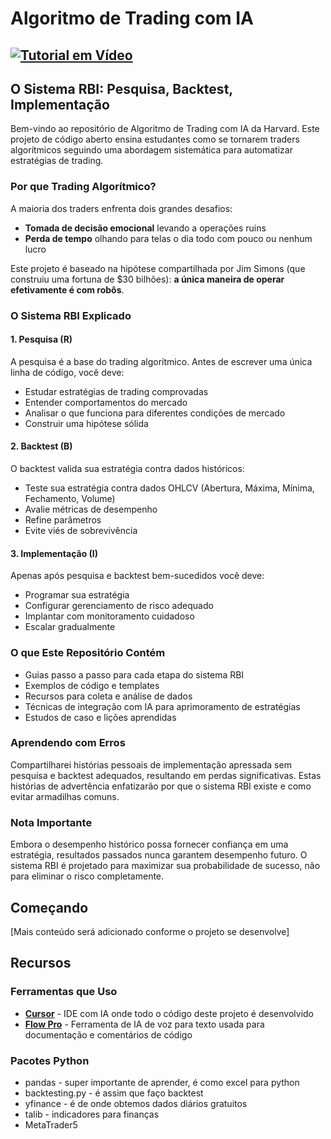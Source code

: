 # Algoritmo de Trading com IA 

## [![Tutorial em Vídeo](https://img.shields.io/badge/Assistir-Tutorial%20em%20Vídeo-red?style=for-the-badge&logo=youtube)](https://youtu.be/6r7FXaDXeMA)

## O Sistema RBI: Pesquisa, Backtest, Implementação

Bem-vindo ao repositório de Algoritmo de Trading com IA da Harvard. Este projeto de código aberto ensina estudantes como se tornarem traders algorítmicos seguindo uma abordagem sistemática para automatizar estratégias de trading.

### Por que Trading Algorítmico?

A maioria dos traders enfrenta dois grandes desafios:
- **Tomada de decisão emocional** levando a operações ruins
- **Perda de tempo** olhando para telas o dia todo com pouco ou nenhum lucro

Este projeto é baseado na hipótese compartilhada por Jim Simons (que construiu uma fortuna de $30 bilhões): **a única maneira de operar efetivamente é com robôs**.

### O Sistema RBI Explicado

#### 1. Pesquisa (R)
A pesquisa é a base do trading algorítmico. Antes de escrever uma única linha de código, você deve:
- Estudar estratégias de trading comprovadas
- Entender comportamentos do mercado
- Analisar o que funciona para diferentes condições de mercado
- Construir uma hipótese sólida

#### 2. Backtest (B)
O backtest valida sua estratégia contra dados históricos:
- Teste sua estratégia contra dados OHLCV (Abertura, Máxima, Mínima, Fechamento, Volume)
- Avalie métricas de desempenho
- Refine parâmetros
- Evite viés de sobrevivência

#### 3. Implementação (I)
Apenas após pesquisa e backtest bem-sucedidos você deve:
- Programar sua estratégia
- Configurar gerenciamento de risco adequado
- Implantar com monitoramento cuidadoso
- Escalar gradualmente

### O que Este Repositório Contém

- Guias passo a passo para cada etapa do sistema RBI
- Exemplos de código e templates
- Recursos para coleta e análise de dados
- Técnicas de integração com IA para aprimoramento de estratégias
- Estudos de caso e lições aprendidas

### Aprendendo com Erros

Compartilharei histórias pessoais de implementação apressada sem pesquisa e backtest adequados, resultando em perdas significativas. Estas histórias de advertência enfatizarão por que o sistema RBI existe e como evitar armadilhas comuns.

### Nota Importante

Embora o desempenho histórico possa fornecer confiança em uma estratégia, resultados passados nunca garantem desempenho futuro. O sistema RBI é projetado para maximizar sua probabilidade de sucesso, não para eliminar o risco completamente.

## Começando

[Mais conteúdo será adicionado conforme o projeto se desenvolve]

## Recursos

### Ferramentas que Uso
- **[Cursor](https://cursor.sh/)** - IDE com IA onde todo o código deste projeto é desenvolvido
- **[Flow Pro](https://wisprflow.ai/)** - Ferramenta de IA de voz para texto usada para documentação e comentários de código

### Pacotes Python
- pandas - super importante de aprender, é como excel para python
- backtesting.py - é assim que faço backtest
- yfinance - é de onde obtemos dados diários gratuitos
- talib - indicadores para finanças
- MetaTrader5 

